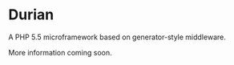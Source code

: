 Durian
======

A PHP 5.5 microframework based on generator-style middleware.

More information coming soon.
